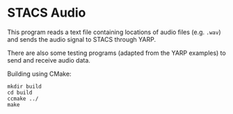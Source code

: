 # STACS Audio

This program reads a text file containing locations of audio files (e.g. `.wav`) and sends the audio signal to STACS through YARP.

There are also some testing programs (adapted from the YARP examples) to send and receive audio data.

Building using CMake:

	mkdir build
	cd build
	ccmake ../
	make
